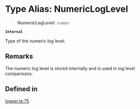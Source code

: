# Type Alias: NumericLogLevel

> **NumericLogLevel**: `number`

**`Internal`**

Type of the numeric log level.

## Remarks

The numeric log level is stored internally and is used in log level
comparisons.

## Defined in

[logger.ts:75](https://github.com/xpack/logger-ts/blob/6c3e027fe02861237efb1a86e0388411dfbc5c0a/src/lib/logger.ts#L75)
